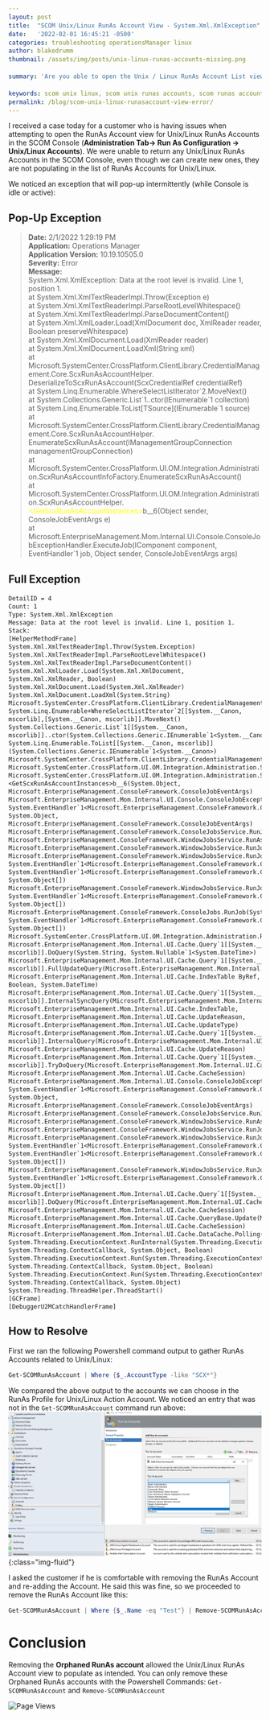 ```yaml
---
layout: post
title:  "SCOM Unix/Linux RunAs Account View - System.Xml.XmlException"
date:   '2022-02-01 16:45:21 -0500'
categories: troubleshooting operationsManager linux
author: blakedrumm
thumbnail: /assets/img/posts/unix-linux-runas-accounts-missing.png

summary: 'Are you able to open the Unix / Linux RunAs Account List view, but it is empty? You also may be experiencing an issue with an intermittent XML Exception. This article may help you resolve this!'

keywords: scom unix linux, scom unix runas accounts, scom runas account, unix linux runas account view error, linux error runas accounts, scom runas account view error
permalink: /blog/scom-unix-linux-runasaccount-view-error/
---
```

 
I received a case today for a customer who is having issues when attempting to open the RunAs Account view for Unix/Linux RunAs Accounts in the SCOM Console (__Administration Tab-> Run As Configuration -> Unix/Linux Accounts__). We were unable to return any Unix/Linux RunAs Accounts in the SCOM Console, even though we can create new ones, they are not populating in the list of RunAs Accounts for Unix/Linux.

We noticed an exception that will pop-up intermittently (while Console is idle or active):

## Pop-Up Exception
  > __Date:__ 2/1/2022 1:29:19 PM \
  > __Application:__ Operations Manager \
  > __Application Version:__ 10.19.10505.0 \
  > __Severity:__ Error \
  > __Message:__ \
  > System.Xml.XmlException: Data at the root level is invalid. Line 1, position 1. \
  > at System.Xml.XmlTextReaderImpl.Throw(Exception e) \
  > at System.Xml.XmlTextReaderImpl.ParseRootLevelWhitespace() \
  > at System.Xml.XmlTextReaderImpl.ParseDocumentContent() \
  > at System.Xml.XmlLoader.Load(XmlDocument doc, XmlReader reader, Boolean preserveWhitespace) \
  > at System.Xml.XmlDocument.Load(XmlReader reader) \
  > at System.Xml.XmlDocument.LoadXml(String xml)  \
  > at Microsoft.SystemCenter.CrossPlatform.ClientLibrary.CredentialManagement.Core.ScxRunAsAccountHelper. DeserializeToScxRunAsAccount(ScxCredentialRef credentialRef) \
  > at System.Linq.Enumerable.WhereSelectListIterator\`2.MoveNext() \
  > at System.Collections.Generic.List\`1..ctor(IEnumerable\`1 collection) \
  > at System.Linq.Enumerable.ToList\[TSource](IEnumerable\`1 source)  \
  > at Microsoft.SystemCenter.CrossPlatform.ClientLibrary.CredentialManagement.Core.ScxRunAsAccountHelper. EnumerateScxRunAsAccount(IManagementGroupConnection managementGroupConnection) \
  > at Microsoft.SystemCenter.CrossPlatform.UI.OM.Integration.Administration.ScxRunAsAccountInfoFactory.EnumerateScxRunAsAccount() \
  > at Microsoft.SystemCenter.CrossPlatform.UI.OM.Integration.Administration.ScxRunAsAccountHelper.<span style="color:yellow">\<GetScxRunAsAccountInstances\></span>b__6(Object sender, ConsoleJobEventArgs e) \
  > at Microsoft.EnterpriseManagement.Mom.Internal.UI.Console.ConsoleJobExceptionHandler.ExecuteJob(IComponent component, EventHandler`1 job, Object sender, ConsoleJobEventArgs args)

## Full Exception
```
DetailID = 4
Count: 1
Type: System.Xml.XmlException
Message: Data at the root level is invalid. Line 1, position 1.
Stack:
[HelperMethodFrame]
System.Xml.XmlTextReaderImpl.Throw(System.Exception)
System.Xml.XmlTextReaderImpl.ParseRootLevelWhitespace()
System.Xml.XmlTextReaderImpl.ParseDocumentContent()
System.Xml.XmlLoader.Load(System.Xml.XmlDocument, System.Xml.XmlReader, Boolean)
System.Xml.XmlDocument.Load(System.Xml.XmlReader)
System.Xml.XmlDocument.LoadXml(System.String)
Microsoft.SystemCenter.CrossPlatform.ClientLibrary.CredentialManagement.Core.ScxRunAsAccountHelper.DeserializeToScxRunAsAccount(Microsoft.SystemCenter.CrossPlatform.ClientLibrary.Common.SDKAbstraction.ScxCredentialRef)
System.Linq.Enumerable+WhereSelectListIterator`2[[System.__Canon, mscorlib],[System.__Canon, mscorlib]].MoveNext()
System.Collections.Generic.List`1[[System.__Canon, mscorlib]]..ctor(System.Collections.Generic.IEnumerable`1<System.__Canon>)
System.Linq.Enumerable.ToList[[System.__Canon, mscorlib]](System.Collections.Generic.IEnumerable`1<System.__Canon>)
Microsoft.SystemCenter.CrossPlatform.ClientLibrary.CredentialManagement.Core.ScxRunAsAccountHelper.EnumerateScxRunAsAccount(Microsoft.SystemCenter.CrossPlatform.ClientLibrary.Common.SDKAbstraction.IManagementGroupConnection)
Microsoft.SystemCenter.CrossPlatform.UI.OM.Integration.Administration.ScxRunAsAccountInfoFactory.EnumerateScxRunAsAccount()
Microsoft.SystemCenter.CrossPlatform.UI.OM.Integration.Administration.ScxRunAsAccountHelper.<GetScxRunAsAccountInstances>b__6(System.Object, Microsoft.EnterpriseManagement.ConsoleFramework.ConsoleJobEventArgs)
Microsoft.EnterpriseManagement.Mom.Internal.UI.Console.ConsoleJobExceptionHandler.ExecuteJob(System.ComponentModel.IComponent, System.EventHandler`1<Microsoft.EnterpriseManagement.ConsoleFramework.ConsoleJobEventArgs>, System.Object, Microsoft.EnterpriseManagement.ConsoleFramework.ConsoleJobEventArgs)
Microsoft.EnterpriseManagement.ConsoleFramework.ConsoleJobsService.RunJob(Microsoft.EnterpriseManagement.ConsoleFramework.ConsoleJobDescription)
Microsoft.EnterpriseManagement.ConsoleFramework.WindowJobsService.RunAsyncJobInThisThread(Microsoft.EnterpriseManagement.ConsoleFramework.ConsoleJobDescription)
Microsoft.EnterpriseManagement.ConsoleFramework.WindowJobsService.RunJob(Microsoft.EnterpriseManagement.ConsoleFramework.ConsoleJobDescription)
Microsoft.EnterpriseManagement.ConsoleFramework.WindowJobsService.RunJob(System.ComponentModel.IComponent, System.EventHandler`1<Microsoft.EnterpriseManagement.ConsoleFramework.ConsoleJobEventArgs>, System.EventHandler`1<Microsoft.EnterpriseManagement.ConsoleFramework.ConsoleJobErrorEventArgs>, System.Object[])
Microsoft.EnterpriseManagement.ConsoleFramework.WindowJobsService.RunJob(System.ComponentModel.IComponent, System.EventHandler`1<Microsoft.EnterpriseManagement.ConsoleFramework.ConsoleJobEventArgs>, System.Object[])
Microsoft.EnterpriseManagement.ConsoleFramework.ConsoleJobs.RunJob(System.ComponentModel.IComponent, System.EventHandler`1<Microsoft.EnterpriseManagement.ConsoleFramework.ConsoleJobEventArgs>, System.Object[])
Microsoft.SystemCenter.CrossPlatform.UI.OM.Integration.Administration.RunAsAccountQuery.DoQuery(System.String)
Microsoft.EnterpriseManagement.Mom.Internal.UI.Cache.Query`1[[System.__Canon, mscorlib]].DoQuery(System.String, System.Nullable`1<System.DateTime>)
Microsoft.EnterpriseManagement.Mom.Internal.UI.Cache.Query`1[[System.__Canon, mscorlib]].FullUpdateQuery(Microsoft.EnterpriseManagement.Mom.Internal.UI.Cache.CacheSession, Microsoft.EnterpriseManagement.Mom.Internal.UI.Cache.IndexTable ByRef, Boolean, System.DateTime)
Microsoft.EnterpriseManagement.Mom.Internal.UI.Cache.Query`1[[System.__Canon, mscorlib]].InternalSyncQuery(Microsoft.EnterpriseManagement.Mom.Internal.UI.Cache.CacheSession, Microsoft.EnterpriseManagement.Mom.Internal.UI.Cache.IndexTable, Microsoft.EnterpriseManagement.Mom.Internal.UI.Cache.UpdateReason, Microsoft.EnterpriseManagement.Mom.Internal.UI.Cache.UpdateType)
Microsoft.EnterpriseManagement.Mom.Internal.UI.Cache.Query`1[[System.__Canon, mscorlib]].InternalQuery(Microsoft.EnterpriseManagement.Mom.Internal.UI.Cache.CacheSession, Microsoft.EnterpriseManagement.Mom.Internal.UI.Cache.UpdateReason)
Microsoft.EnterpriseManagement.Mom.Internal.UI.Cache.Query`1[[System.__Canon, mscorlib]].TryDoQuery(Microsoft.EnterpriseManagement.Mom.Internal.UI.Cache.UpdateReason, Microsoft.EnterpriseManagement.Mom.Internal.UI.Cache.CacheSession)
Microsoft.EnterpriseManagement.Mom.Internal.UI.Console.ConsoleJobExceptionHandler.ExecuteJob(System.ComponentModel.IComponent, System.EventHandler`1<Microsoft.EnterpriseManagement.ConsoleFramework.ConsoleJobEventArgs>, System.Object, Microsoft.EnterpriseManagement.ConsoleFramework.ConsoleJobEventArgs)
Microsoft.EnterpriseManagement.ConsoleFramework.ConsoleJobsService.RunJob(Microsoft.EnterpriseManagement.ConsoleFramework.ConsoleJobDescription)
Microsoft.EnterpriseManagement.ConsoleFramework.WindowJobsService.RunAsyncJobInThisThread(Microsoft.EnterpriseManagement.ConsoleFramework.ConsoleJobDescription)
Microsoft.EnterpriseManagement.ConsoleFramework.WindowJobsService.RunJob(Microsoft.EnterpriseManagement.ConsoleFramework.ConsoleJobDescription)
Microsoft.EnterpriseManagement.ConsoleFramework.WindowJobsService.RunJob(System.ComponentModel.IComponent, System.EventHandler`1<Microsoft.EnterpriseManagement.ConsoleFramework.ConsoleJobEventArgs>, System.EventHandler`1<Microsoft.EnterpriseManagement.ConsoleFramework.ConsoleJobErrorEventArgs>, System.Object[])
Microsoft.EnterpriseManagement.ConsoleFramework.WindowJobsService.RunJob(System.ComponentModel.IComponent, System.EventHandler`1<Microsoft.EnterpriseManagement.ConsoleFramework.ConsoleJobEventArgs>, System.Object[])
Microsoft.EnterpriseManagement.Mom.Internal.UI.Cache.Query`1[[System.__Canon, mscorlib]].DoQuery(Microsoft.EnterpriseManagement.Mom.Internal.UI.Cache.UpdateReason, Microsoft.EnterpriseManagement.Mom.Internal.UI.Cache.CacheSession)
Microsoft.EnterpriseManagement.Mom.Internal.UI.Cache.QueryBase.Update(Microsoft.EnterpriseManagement.Mom.Internal.UI.Cache.UpdateReason, Microsoft.EnterpriseManagement.Mom.Internal.UI.Cache.CacheSession)
Microsoft.EnterpriseManagement.Mom.Internal.UI.Cache.DataCache.Polling()
System.Threading.ExecutionContext.RunInternal(System.Threading.ExecutionContext, System.Threading.ContextCallback, System.Object, Boolean)
System.Threading.ExecutionContext.Run(System.Threading.ExecutionContext, System.Threading.ContextCallback, System.Object, Boolean)
System.Threading.ExecutionContext.Run(System.Threading.ExecutionContext, System.Threading.ContextCallback, System.Object)
System.Threading.ThreadHelper.ThreadStart()
[GCFrame]
[DebuggerU2MCatchHandlerFrame]
```

## How to Resolve
First we ran the following Powershell command output to gather RunAs Accounts related to Unix/Linux:
```powershell
Get-SCOMRunAsAccount | Where {$_.AccountType -like "SCX*"}
```

We compared the above output to the accounts we can choose in the RunAs Profile for Unix/Linux Action Account. We noticed an entry that was not in the `Get-SCOMRunAsAccount` command run above:
![Orphaned RunAs Accounts](/assets/img/posts/unix-linux-runas-accounts-orphaned.png){:class="img-fluid"}

I asked the customer if he is comfortable with removing the RunAs Account and re-adding the Account. He said this was fine, so we proceeded to remove the RunAs Account like this:
```powershell
Get-SCOMRunAsAccount | Where {$_.Name -eq "Test"} | Remove-SCOMRunAsAccount
```

# Conclusion
Removing the __Orphaned RunAs account__ allowed the Unix/Linux RunAs Account view to populate as intended. You can only remove these Orphaned RunAs accounts with the Powershell Commands: `Get-SCOMRunAsAccount` and `Remove-SCOMRunAsAccount`

![Page Views](https://counter.blakedrumm.com/count/tag.svg?url=blakedrumm.com/blog/scom-unix-linux-runasaccount-view-error/)

<!--
Having trouble with Pages? Check out our [documentation](https://docs.github.com/categories/github-pages-basics/) or [contact support](https://support.github.com/contact) and we’ll help you sort it out.

Tip:
To add auto-size pictures:
![/assets/img/posts/example.jpg](/assets/img/posts/example.jpg){:class="img-fluid"}
-->
